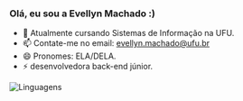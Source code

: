 ### Olá, eu sou a Evellyn Machado :)


- 🌱 Atualmente cursando Sistemas de Informação na UFU.
- 📫 Contate-me no email: evellyn.machado@ufu.br
- 😄 Pronomes: ELA/DELA.
- ⚡ desenvolvedora back-end júnior.


![Linguagens](https://github-profile-summary-cards.vercel.app/api/cards/repos-per-language?username=EveMachado&theme=radical)


